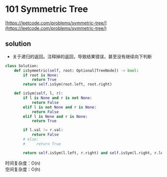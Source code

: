# 101 Symmetric Tree
[https://leetcode.com/problems/symmetric-tree/](https://leetcode.com/problems/symmetric-tree/)


## solution

- 关于递归的返回。注释掉的返回，导致结果错误，甚至没有继续向下判断

```python
class Solution:
    def isSymmetric(self, root: Optional[TreeNode]) -> bool:
        if root is None:
            return True
        return self.isSym(root.left, root.right)

    def isSym(self, l, r):
        if l is None and r is not None:
            return False
        elif l is not None and r is None:
            return False
        elif l is None and r is None:
            return True

        if l.val != r.val:
            return False
        # else:
        #     return True

        return self.isSym(l.left, r.right) and self.isSym(l.right, r.left)
```
时间复杂度：O(n) <br>
空间复杂度：O(h)
